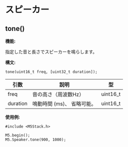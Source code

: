 # スピーカー

## tone()

**機能:**

指定した音と長さでスピーカーを鳴らします。

**構文:**

```arduino
tone(uint16_t freq, [uint32_t duration]);
```

| 引数 | 説明 | 型 |
| --- | --- | -- |
| freq | 音の高さ（周波数Hz） | uint16_t |
| duration | 鳴動時間 (ms)、 省略可能。 | uint16_t |

**使用例:**

```arduino
#include <M5Stack.h>

M5.begin();
M5.Speaker.tone(900, 1000);
```

<!--
### <mark>tone</mark>
> M5.Speaker.tone(uint32_t freq);

Set the pitch of speaker.

| Param | Type | Description |
| --- | --- | --- |
| freq | <code>uint32_t</code> | frequency |

**Example**
```arduino
M5.Speaker.tone(100);
``` -->